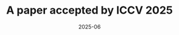 ---
title: "A paper accepted by ICCV 2025"
date: "2025-06"
# featured 设为 true 则在首页展示
featured: true

---